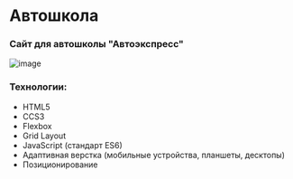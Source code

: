 # Автошкола

### Сайт для автошколы "Автоэкспресс"

![image](https://github.com/wakeuphaku/auto-school/assets/125159427/3cc553d4-d5d6-48de-9d53-b1f75d9f2f43)

### Технологии:
+ HTML5
+ CCS3
+ Flexbox
+ Grid Layout
+ JavaScript (стандарт ES6)
+ Адаптивная верстка (мобильные устройства, планшеты, десктопы)
+ Позиционирование

